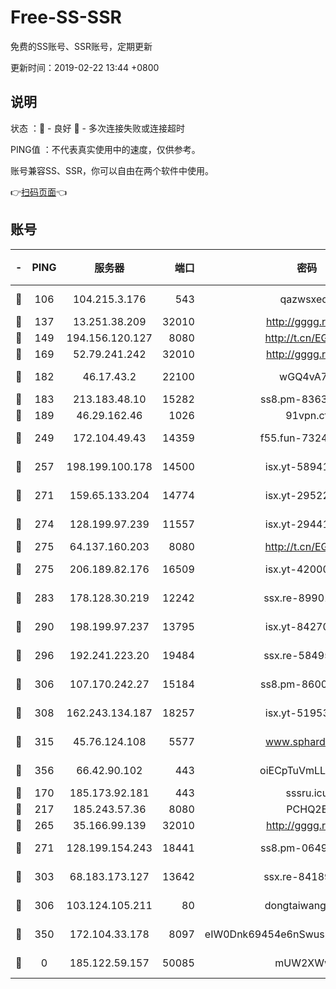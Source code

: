 # Free-SS-SSR

免费的SS账号、SSR账号，定期更新

更新时间：2019-02-22 13:44 +0800

## 说明

状态     ：🙂 - 良好 🙁 - 多次连接失败或连接超时

PING值   ：不代表真实使用中的速度，仅供参考。

账号兼容SS、SSR，你可以自由在两个软件中使用。

👉[扫码页面](https://liesauer.github.io/free-ss-ssr.github.io/)👈

## 账号

|-|PING|服务器|端口|密码|加密方式|区域|
|:----:|:----:|:-----:|-----:|:----:|:----:|:----:|
|🙂|106|104.215.3.176|543|qazwsxedc|aes-256-gcm|JP|
|🙂|137|13.251.38.209|32010|http://gggg.rocks|chacha20|SG|
|🙂|149|194.156.120.127|8080|http://t.cn/EGJIyrl|rc4-md5|RU|
|🙂|169|52.79.241.242|32010|http://gggg.rocks|chacha20|KR|
|🙂|182|46.17.43.2|22100|wGQ4vA7D|aes-256-gcm|RU|
|🙂|183|213.183.48.10|15282|ss8.pm-83634302|rc4-md5|RU|
|🙂|189|46.29.162.46|1026|91vpn.cf|rc4-md5|RU|
|🙂|249|172.104.49.43|14359|f55.fun-73245889|aes-256-cfb|SG|
|🙂|257|198.199.100.178|14500|isx.yt-58941440|aes-256-cfb|US|
|🙂|271|159.65.133.204|14774|isx.yt-29522015|aes-256-cfb|SG|
|🙂|274|128.199.97.239|11557|isx.yt-29441916|aes-256-cfb|SG|
|🙂|275|64.137.160.203|8080|http://t.cn/EGJIyrl|rc4-md5|CA|
|🙂|275|206.189.82.176|16509|isx.yt-42000315|aes-256-cfb|SG|
|🙂|283|178.128.30.219|12242|ssx.re-89901367|aes-256-cfb|SG|
|🙂|290|198.199.97.237|13795|isx.yt-84270980|aes-256-cfb|US|
|🙂|296|192.241.223.20|19484|ssx.re-58495020|aes-256-cfb|US|
|🙂|306|107.170.242.27|15184|ss8.pm-86005038|aes-256-cfb|US|
|🙂|308|162.243.134.187|18257|isx.yt-51953199|aes-256-cfb|US|
|🙂|315|45.76.124.108|5577|www.sphard.com|aes-256-cfb|AU|
|🙂|356|66.42.90.102|443|oiECpTuVmLLxk4Ts|aes-256-cfb|US|
|🙂|170|185.173.92.181|443|sssru.icu|rc4-md5|RU|
|🙂|217|185.243.57.36|8080|PCHQ2E|rc4-md5|US|
|🙂|265|35.166.99.139|32010|http://gggg.rocks|chacha20|US|
|🙂|271|128.199.154.243|18441|ss8.pm-06496894|aes-256-cfb|SG|
|🙂|303|68.183.173.127|13642|ssx.re-84189267|aes-256-cfb|US|
|🙂|306|103.124.105.211|80|dongtaiwang.com|aes-256-cfb|US|
|🙂|350|172.104.33.178|8097|eIW0Dnk69454e6nSwuspv9DmS201tQ0D|aes-256-cfb|SG|
|🙁|0|185.122.59.157|50085|mUW2XWw8|aes-256-cfb|GB|
